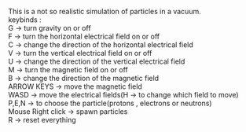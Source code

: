 This is a not so realistic simulation of particles in a vacuum.<br>
keybinds : <br>
  G -> turn gravity on or off<br>
  F -> turn the horizontal electrical field on or off<br> 
  C -> change the direction of the horizontal electrical field<br>
  V -> turn the vertical electrical field on or off<br> 
  U -> change the direction of the vertical electrical field<br> 
  M -> turn the magnetic field on or off<br> 
  B -> change the direction of the magnetic field<br> 
  ARROW KEYS -> move the magnetic field<br> 
  WASD -> move the electrical fields(H -> to change which field to move)<br> 
  P,E,N -> to choose the particle(protons , electrons or neutrons)<br> 
  Mouse Right click -> spawn particles<br> 
  R -> reset everything<br> 
